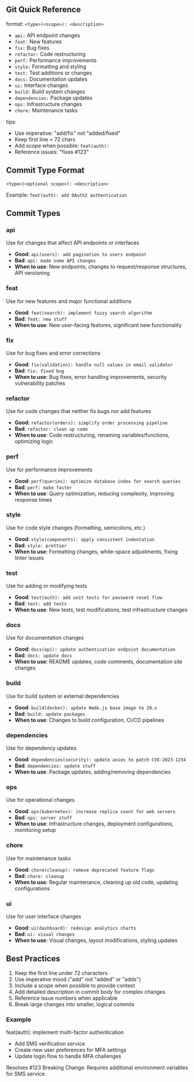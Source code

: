 ## Git Quick Reference

format: `<type>(<scope>): <description>`

- `api:` API endpoint changes
- `feat:` New features
- `fix:` Bug fixes
- `refactor:` Code restructuring
- `perf:` Performance improvements
- `style:` Formatting and styling
- `test:` Test additions or changes
- `docs:` Documentation updates
- `ui:` Interface changes
- `build:` Build system changes
- `dependencies:` Package updates
- `ops:` Infrastructure changes
- `chore:` Maintenance tasks

tips:

- Use imperative: "add/fix" not "added/fixed"
- Keep first line < 72 chars
- Add scope when possible: `feat(auth):`
- Reference issues: "fixes #123"

## Commit Type Format

`<type>(<optional scope>): <description>`

Example: `feat(auth): add OAuth2 authentication`

## Commit Types

### api

Use for changes that affect API endpoints or interfaces

- **Good**: `api(users): add pagination to users endpoint`
- **Bad**: `api: made some API changes`
- **When to use**: New endpoints, changes to request/response structures, API versioning

### feat

Use for new features and major functional additions

- **Good**: `feat(search): implement fuzzy search algorithm`
- **Bad**: `feat: new stuff`
- **When to use**: New user-facing features, significant new functionality

### fix

Use for bug fixes and error corrections

- **Good**: `fix(validation): handle null values in email validator`
- **Bad**: `fix: fixed bug`
- **When to use**: Bug fixes, error handling improvements, security vulnerability patches

### refactor

Use for code changes that neither fix bugs nor add features

- **Good**: `refactor(orders): simplify order processing pipeline`
- **Bad**: `refactor: clean up code`
- **When to use**: Code restructuring, renaming variables/functions, optimizing logic

### perf

Use for performance improvements

- **Good**: `perf(queries): optimize database index for search queries`
- **Bad**: `perf: make faster`
- **When to use**: Query optimization, reducing complexity, improving response times

### style

Use for code style changes (formatting, semicolons, etc.)

- **Good**: `style(components): apply consistent indentation`
- **Bad**: `style: prettier`
- **When to use**: Formatting changes, white-space adjustments, fixing linter issues

### test

Use for adding or modifying tests

- **Good**: `test(auth): add unit tests for password reset flow`
- **Bad**: `test: add tests`
- **When to use**: New tests, test modifications, test infrastructure changes

### docs

Use for documentation changes

- **Good**: `docs(api): update authentication endpoint documentation`
- **Bad**: `docs: update docs`
- **When to use**: README updates, code comments, documentation site changes

### build

Use for build system or external dependencies

- **Good**: `build(docker): update Node.js base image to 20.x`
- **Bad**: `build: update packages`
- **When to use**: Changes to build configuration, CI/CD pipelines

### dependencies

Use for dependency updates

- **Good**: `dependencies(security): update axios to patch CVE-2023-1234`
- **Bad**: `dependencies: update stuff`
- **When to use**: Package updates, adding/removing dependencies

### ops

Use for operational changes

- **Good**: `ops(kubernetes): increase replica count for web servers`
- **Bad**: `ops: server stuff`
- **When to use**: Infrastructure changes, deployment configurations, monitoring setup

### chore

Use for maintenance tasks

- **Good**: `chore(cleanup): remove deprecated feature flags`
- **Bad**: `chore: cleanup`
- **When to use**: Regular maintenance, cleaning up old code, updating configurations

### ui

Use for user interface changes

- **Good**: `ui(dashboard): redesign analytics charts`
- **Bad**: `ui: visual changes`
- **When to use**: Visual changes, layout modifications, styling updates

## Best Practices

1. Keep the first line under 72 characters
2. Use imperative mood ("add" not "added" or "adds")
3. Include a scope when possible to provide context
4. Add detailed description in commit body for complex changes
5. Reference issue numbers when applicable
6. Break large changes into smaller, logical commits

### Example

feat(auth): implement multi-factor authentication

- Add SMS verification service
- Create new user preferences for MFA settings
- Update login flow to handle MFA challenges

Resolves #123
Breaking Change: Requires additional environment variables for SMS service
